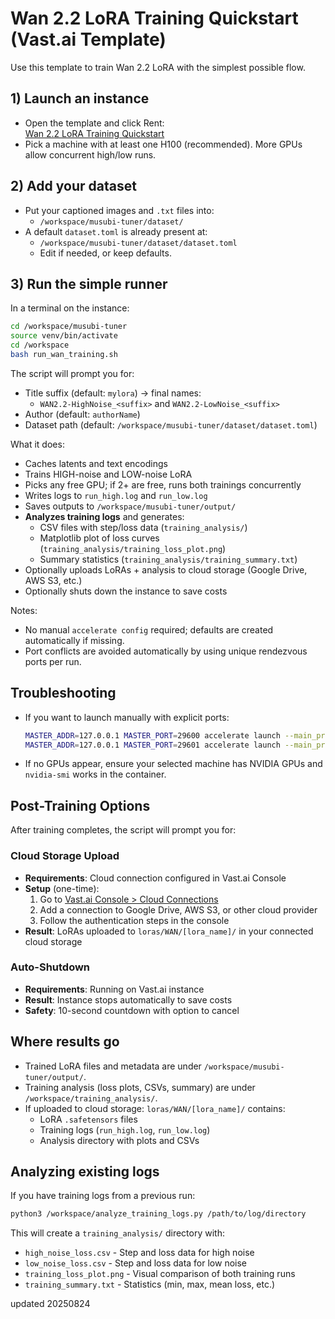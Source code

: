 # Wan 2.2 LoRA Training Quickstart (Vast.ai Template)

Use this template to train Wan 2.2 LoRA with the simplest possible flow.

## 1) Launch an instance

- Open the template and click Rent:  
  [Wan 2.2 LoRA Training Quickstart](https://cloud.vast.ai/?ref_id=208628&creator_id=208628&name=Wan%202.2%20LoRA%20Training%20Quickstart)
- Pick a machine with at least one H100 (recommended). More GPUs allow concurrent high/low runs.

## 2) Add your dataset

- Put your captioned images and `.txt` files into:
  - `/workspace/musubi-tuner/dataset/`
- A default `dataset.toml` is already present at:
  - `/workspace/musubi-tuner/dataset/dataset.toml`
  - Edit if needed, or keep defaults.

## 3) Run the simple runner

In a terminal on the instance:

```bash
cd /workspace/musubi-tuner
source venv/bin/activate
cd /workspace
bash run_wan_training.sh
```

The script will prompt you for:
- Title suffix (default: `mylora`) → final names:
  - `WAN2.2-HighNoise_<suffix>` and `WAN2.2-LowNoise_<suffix>`
- Author (default: `authorName`)
- Dataset path (default: `/workspace/musubi-tuner/dataset/dataset.toml`)

What it does:
- Caches latents and text encodings
- Trains HIGH-noise and LOW-noise LoRA
- Picks any free GPU; if 2+ are free, runs both trainings concurrently
- Writes logs to `run_high.log` and `run_low.log`
- Saves outputs to `/workspace/musubi-tuner/output/`
- **Analyzes training logs** and generates:
  - CSV files with step/loss data (`training_analysis/`)
  - Matplotlib plot of loss curves (`training_analysis/training_loss_plot.png`)
  - Summary statistics (`training_analysis/training_summary.txt`)
- Optionally uploads LoRAs + analysis to cloud storage (Google Drive, AWS S3, etc.)
- Optionally shuts down the instance to save costs

Notes:
- No manual `accelerate config` required; defaults are created automatically if missing.
- Port conflicts are avoided automatically by using unique rendezvous ports per run.

## Troubleshooting

- If you want to launch manually with explicit ports:
  ```bash
  MASTER_ADDR=127.0.0.1 MASTER_PORT=29600 accelerate launch --main_process_port 29600 ...
  MASTER_ADDR=127.0.0.1 MASTER_PORT=29601 accelerate launch --main_process_port 29601 ...
  ```
- If no GPUs appear, ensure your selected machine has NVIDIA GPUs and `nvidia-smi` works in the container.

## Post-Training Options

After training completes, the script will prompt you for:

### Cloud Storage Upload
- **Requirements**: Cloud connection configured in Vast.ai Console
- **Setup** (one-time):
  1. Go to [Vast.ai Console > Cloud Connections](https://cloud.vast.ai/connections)
  2. Add a connection to Google Drive, AWS S3, or other cloud provider
  3. Follow the authentication steps in the console
- **Result**: LoRAs uploaded to `loras/WAN/[lora_name]/` in your connected cloud storage

### Auto-Shutdown
- **Requirements**: Running on Vast.ai instance
- **Result**: Instance stops automatically to save costs
- **Safety**: 10-second countdown with option to cancel

## Where results go

- Trained LoRA files and metadata are under `/workspace/musubi-tuner/output/`.
- Training analysis (loss plots, CSVs, summary) are under `/workspace/training_analysis/`.
- If uploaded to cloud storage: `loras/WAN/[lora_name]/` contains:
  - LoRA `.safetensors` files
  - Training logs (`run_high.log`, `run_low.log`)
  - Analysis directory with plots and CSVs

## Analyzing existing logs

If you have training logs from a previous run:

```bash
python3 /workspace/analyze_training_logs.py /path/to/log/directory
```

This will create a `training_analysis/` directory with:
- `high_noise_loss.csv` - Step and loss data for high noise
- `low_noise_loss.csv` - Step and loss data for low noise  
- `training_loss_plot.png` - Visual comparison of both training runs
- `training_summary.txt` - Statistics (min, max, mean loss, etc.)

updated 20250824